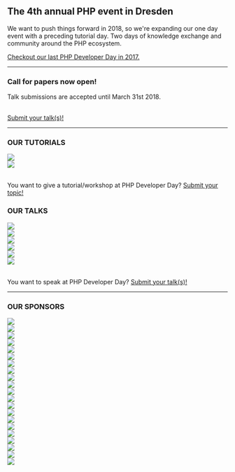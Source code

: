<h2>The 4th annual PHP event in Dresden</h2>

We want to push things forward in 2018, so we're expanding our one day event with a preceding tutorial day. 
Two days of knowledge exchange and community around the PHP ecosystem. 

[Checkout our last PHP Developer Day in 2017.](https://2017.phpdd.org)

<hr class="blockspace">

<div class="teaser">
    <div class="row">
        <div class="col-xs-12 col-sm-12 col-md-7 col-lg-8">
            <h3>Call for papers now open!</h3>
            <p>
                Talk submissions are accepted until March 31st 2018.
            </p>
        </div>
        <div class="col-xs-12 col-sm-12 col-md-5 col-lg-4">
            <br>
            <a href="@cfp_url@" target="_blank" title="Submit your talk(s)" class="btn btn-block btn-lg btn-default text-uppercase pull-right">
                Submit your talk(s)!
            </a>
        </div>
    </div>
</div>

<hr class="blockspace">

### OUR TUTORIALS

<div class="row">
    <div class="col-xs-12 col-sm-12 col-md-6 col-lg-6">
        <img src="https://placehold.it/439x280/f3f3f3/000000/?text=TUTORIAL 1" class="img-responsive img-tutorial">
    </div>
    <div class="col-xs-12 col-sm-12 col-md-6 col-lg-6">
        <img src="https://placehold.it/439x280/f3f3f3/000000/?text=TUTORIAL 2" class="img-responsive img-tutorial">
    </div>
</div>

<br>
<p>
    You want to give a tutorial/workshop at PHP Developer Day?
    <a href="@cfp_url@" target="_blank" title="Submit your talk(s)">
        Submit your topic!
    </a>
</p>

### OUR TALKS

<div class="row">
    <div class="col-xs-12 col-sm-6 col-md-4 col-lg-4">
        <img src="https://placehold.it/292x265/f3f3f3/000000/?text=YOU%3F&" class="img-responsive img-speaker">
    </div>
    <div class="col-xs-12 col-sm-6 col-md-4 col-lg-4">
        <img src="https://placehold.it/292x265/f3f3f3/000000/?text=YOU%3F&" class="img-responsive img-speaker">
    </div>
    <div class="col-xs-12 col-sm-6 col-md-4 col-lg-4">
        <img src="https://placehold.it/292x265/f3f3f3/000000/?text=YOU%3F&" class="img-responsive img-speaker">
    </div>
    <div class="col-xs-12 col-sm-6 col-md-4 col-lg-4">
        <img src="https://placehold.it/292x265/f3f3f3/000000/?text=YOU%3F&" class="img-responsive img-speaker">
    </div>
    <div class="col-xs-12 col-sm-6 col-md-4 col-lg-4">
        <img src="https://placehold.it/292x265/f3f3f3/000000/?text=YOU%3F&" class="img-responsive img-speaker">
    </div>
    <div class="col-xs-12 col-sm-6 col-md-4 col-lg-4">
        <img src="https://placehold.it/292x265/f3f3f3/000000/?text=YOU%3F&" class="img-responsive img-speaker">
    </div>
</div>

<br>
<p>
    You want to speak at PHP Developer Day?
    <a href="@cfp_url@" target="_blank" title="Submit your talk(s)">
        Submit your talk(s)!
    </a>
</p>

<hr class="blockspace">

### OUR SPONSORS

<div class="row">
    <div class="col-xs-12 col-sm-12 col-md-6 col-lg-6">
        <a href="@baseUrl@/become-sponsor.html#platin" title="Become a PLATIN sponsor">
            <img src="https://placehold.it/439x270/f3f3f3/000000/?text=PLATIN" class="img-responsive img-sponsor">
        </a>
    </div>
    <div class="col-xs-12 col-sm-12 col-md-6 col-lg-6">
        <a href="@baseUrl@/become-sponsor.html#platin" title="Become a PLATIN sponsor">
            <img src="https://placehold.it/439x270/f3f3f3/000000/?text=PLATIN" class="img-responsive img-sponsor">
        </a>
    </div>
</div>
<div class="row">
    <div class="col-xs-12 col-sm-12 col-md-4 col-lg-4">
        <a href="@baseUrl@/become-sponsor.html#gold" title="Become a GOLD sponsor">
            <img src="https://placehold.it/292x265/f3f3f3/000000/?text=GOLD" class="img-responsive img-sponsor">
        </a>
    </div>
    <div class="col-xs-12 col-sm-12 col-md-4 col-lg-4">
        <a href="@baseUrl@/become-sponsor.html#gold" title="Become a GOLD sponsor">
            <img src="https://placehold.it/292x265/f3f3f3/000000/?text=GOLD" class="img-responsive img-sponsor">
        </a>
    </div>
    <div class="col-xs-12 col-sm-12 col-md-4 col-lg-4">
        <a href="@baseUrl@/become-sponsor.html#gold" title="Become a GOLD sponsor">
            <img src="https://placehold.it/292x265/f3f3f3/000000/?text=GOLD" class="img-responsive img-sponsor">
        </a>
    </div>
</div>
<div class="row">
    <div class="col-xs-12 col-sm-6 col-md-3 col-lg-3">
        <a href="@baseUrl@/become-sponsor.html#silver" title="Become a SILVER sponsor">
            <img src="https://placehold.it/220x192/f3f3f3/000000/?text=SILVER" class="img-responsive img-sponsor">
        </a>
    </div>
    <div class="col-xs-12 col-sm-6 col-md-3 col-lg-3">
        <a href="@baseUrl@/become-sponsor.html#silver" title="Become a SILVER sponsor">
            <img src="https://placehold.it/220x192/f3f3f3/000000/?text=SILVER" class="img-responsive img-sponsor">
        </a>
    </div>
    <div class="col-xs-12 col-sm-6 col-md-3 col-lg-3">
        <a href="@baseUrl@/become-sponsor.html#silver" title="Become a SILVER sponsor">
            <img src="https://placehold.it/220x192/f3f3f3/000000/?text=SILVER" class="img-responsive img-sponsor">
        </a>
    </div>
    <div class="col-xs-12 col-sm-6 col-md-3 col-lg-3">
        <a href="@baseUrl@/become-sponsor.html#silver" title="Become a SILVER sponsor">
            <img src="https://placehold.it/220x192/f3f3f3/000000/?text=SILVER" class="img-responsive img-sponsor">
        </a>
    </div>
</div>
<div class="row">
    <div class="col-xs-6 col-sm-4 col-md-2 col-lg-2">
        <a href="@baseUrl@/become-sponsor.html#bronze" title="Become a BRONZE sponsor">
            <img src="https://placehold.it/220x192/f3f3f3/000000/?text=BRONZE" class="img-responsive img-sponsor">
        </a>
    </div>
    <div class="col-xs-6 col-sm-4 col-md-2 col-lg-2">
        <a href="@baseUrl@/become-sponsor.html#bronze" title="Become a BRONZE sponsor">
            <img src="https://placehold.it/220x192/f3f3f3/000000/?text=BRONZE" class="img-responsive img-sponsor">
        </a>
    </div>
    <div class="col-xs-6 col-sm-4 col-md-2 col-lg-2">
        <a href="@baseUrl@/become-sponsor.html#bronze" title="Become a BRONZE sponsor">
            <img src="https://placehold.it/220x192/f3f3f3/000000/?text=BRONZE" class="img-responsive img-sponsor">
        </a>
    </div>
    <div class="col-xs-6 col-sm-4 col-md-2 col-lg-2">
        <a href="@baseUrl@/become-sponsor.html#bronze" title="Become a BRONZE sponsor">
            <img src="https://placehold.it/220x192/f3f3f3/000000/?text=BRONZE" class="img-responsive img-sponsor">
        </a>
    </div>
    <div class="col-xs-6 col-sm-4 col-md-2 col-lg-2">
        <a href="@baseUrl@/become-sponsor.html#bronze" title="Become a BRONZE sponsor">
            <img src="https://placehold.it/220x192/f3f3f3/000000/?text=BRONZE" class="img-responsive img-sponsor">
        </a>
    </div>
    <div class="col-xs-6 col-sm-4 col-md-2 col-lg-2">
        <a href="@baseUrl@/become-sponsor.html#bronze" title="Become a BRONZE sponsor">
            <img src="https://placehold.it/220x192/f3f3f3/000000/?text=BRONZE" class="img-responsive img-sponsor">
        </a>
    </div>
    <div class="col-xs-6 col-sm-4 col-md-2 col-lg-2">
        <a href="@baseUrl@/become-sponsor.html#bronze" title="Become a BRONZE sponsor">
            <img src="https://placehold.it/220x192/f3f3f3/000000/?text=BRONZE" class="img-responsive img-sponsor">
        </a>
    </div>
    <div class="col-xs-6 col-sm-4 col-md-2 col-lg-2">
        <a href="@baseUrl@/become-sponsor.html#bronze" title="Become a BRONZE sponsor">
            <img src="https://placehold.it/220x192/f3f3f3/000000/?text=BRONZE" class="img-responsive img-sponsor">
        </a>
    </div>
    <div class="col-xs-6 col-sm-4 col-md-2 col-lg-2">
        <a href="@baseUrl@/become-sponsor.html#bronze" title="Become a BRONZE sponsor">
            <img src="https://placehold.it/220x192/f3f3f3/000000/?text=BRONZE" class="img-responsive img-sponsor">
        </a>
    </div>
    <div class="col-xs-6 col-sm-4 col-md-2 col-lg-2">
        <a href="@baseUrl@/become-sponsor.html#bronze" title="Become a BRONZE sponsor">
            <img src="https://placehold.it/220x192/f3f3f3/000000/?text=BRONZE" class="img-responsive img-sponsor">
        </a>
    </div>
    <div class="col-xs-6 col-sm-4 col-md-2 col-lg-2">
        <a href="@baseUrl@/become-sponsor.html#bronze" title="Become a BRONZE sponsor">
            <img src="https://placehold.it/220x192/f3f3f3/000000/?text=BRONZE" class="img-responsive img-sponsor">
        </a>
    </div>
    <div class="col-xs-6 col-sm-4 col-md-2 col-lg-2">
        <a href="@baseUrl@/become-sponsor.html#bronze" title="Become a BRONZE sponsor">
            <img src="https://placehold.it/220x192/f3f3f3/000000/?text=BRONZE" class="img-responsive img-sponsor">
        </a>
    </div>
</div>
